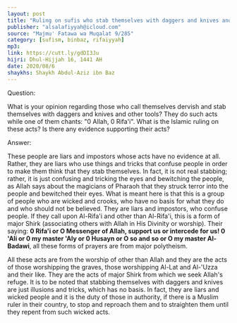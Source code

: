 ```yaml
---
layout: post
title: "Ruling on sufis who stab themselves with daggers and knives and other tools"
publisher: "alsalafiyyah@icloud.com"
source: "Majmu' Fatawa wa Muqalat 9/285"
category: [sufism, binbaz, rifaiyyah]
mp3: 
link: https://cutt.ly/gdDI3Ju
hijri: Dhul-Hijjah 16, 1441 AH
date: 2020/08/6
shaykhs: Shaykh Abdul-Aziz ibn Baz
---
```


Question:

What is your opinion regarding those who call themselves dervish and stab themselves with daggers and knives and other tools? They do such acts while one of them chants: "0 Allah, 0 Rifa'i". What is the Islamic ruling on these acts? Is there any evidence supporting their acts? 

Answer:

These people are liars and impostors whose acts have no evidence at all. Rather, they are liars who use things and tricks that confuse people in order to make them think that they stab themselves. In fact, it is not real stabbing; rather, it is just confusing and tricking the eyes and bewitching the people, as Allah says about the magicians of Pharaoh that they struck terror into the people and bewitched their eyes. What is meant here is that this is a group of people who are wicked and crooks, who have no basis for what they do and who should not be believed. They are liars and impostors, who confuse people. If they call upon Al-Rifa'i and other than Al-Rifa'i, this is a form of major Shirk (associating others with Allah in His Divinity or worship). Their saying: **0 Rifa'i or O Messenger of Allah, support us or intercede for us! 0 'Ali or 0 my master 'Aly or 0 Husayn or O so and so or O my master Al-Badawi**, all these forms of prayers are from major polytheism. 

All these acts are from the worship of other than Allah and they are the acts of those worshipping the graves, those worshipping Al-Lat and Al-'Uzza and their like. They are the acts of major Shirk from which we seek Allah's refuge. It is to be noted that stabbing themselves with daggers and knives are just illusions and tricks, which has no basis. In fact, they are liars and wicked people and it is the duty of those in authority, if there is a Muslim ruler in their country, to stop and reproach them and to straighten them until they repent from such wicked acts. 
